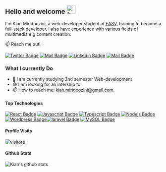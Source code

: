 ## Hello and welcome <img src="https://user-images.githubusercontent.com/1303154/88677602-1635ba80-d120-11ea-84d8-d263ba5fc3c0.gif" width="28px" height="28px" alt="hey">


I'm Kian Miridoozini, a web-developer student at [EASV](easv.dk "Business Academy South West"), training to become a full-stack developer. I also have experience with various fields of multimedia e.g content creation.

:mailbox: Reach me out!

[![Twitter Badge](https://img.shields.io/badge/-@KianMiridoozini-1ca0f1?style=flat&labelColor=1ca0f1&logo=twitter&logoColor=white&link=https://twitter.com/kianmiridoozini)](https://twitter.com/kianmiridoozini) [![Mail Badge](https://img.shields.io/badge/-Kimido-e74c3c?style=flat&labelColor=e74c3c&logo=youtube&logoColor=white)](https://youtube.com/@kimido) [![Linkedin Badge](https://img.shields.io/badge/-KianMiridoozini-0e76a8?style=flat&labelColor=0e76a8&logo=linkedin&logoColor=white)](https://www.linkedin.com/in/kian-miridoozini/) [![Mail Badge](https://img.shields.io/badge/-kian.miridoozini-c0392b?style=flat&labelColor=c0392b&logo=gmail&logoColor=white)](mailto:kian.miridoozini@gmail.com)


### What I currently Do

- 🔭 I am currently studying 2nd semester Web-development
- 😄 I am looking for an intership to.
- 📫 How to reach me: kian.miridoozini@gmail.com.


#### Top Technologies

<!-- TODO: Make technologies links takes you to repositories -->

[![React Badge](https://img.shields.io/badge/-Php-787cb5?style=for-the-badge&labelColor=black&logo=php&logoColor=474a8a)](#) [![Javascript Badge](https://img.shields.io/badge/-Javascript-F0DB4F?style=for-the-badge&labelColor=black&logo=javascript&logoColor=F0DB4F)](#) [![Typescript Badge](https://img.shields.io/badge/-Typescript-007acc?style=for-the-badge&labelColor=black&logo=typescript&logoColor=007acc)](#) [![Nodejs Badge](https://img.shields.io/badge/-Nodejs-3C873A?style=for-the-badge&labelColor=black&logo=node.js&logoColor=3C873A)](#) [![Wordpress Badge](https://img.shields.io/badge/-wordpress-21759b?style=for-the-badge&labelColor=black&logo=wordpress&logoColor=21759b)](#)[![laravel Badge](https://img.shields.io/badge/-laravel-f55247?style=for-the-badge&labelColor=black&logo=laravel&logoColor=f55247)](#)
[![MySQL Badge](https://img.shields.io/badge/-MySQL-f29111?style=for-the-badge&labelColor=black&logo=mysql&logoColor=f29111)](#)



#### Profile Visits 

![visitors](https://visitor-badge.glitch.me/badge?page_id=kianmiridoozini.kianmiridoozini)




#### Github Stats

![Kian's github stats](https://github-readme-stats.vercel.app/api?username=kianmiridoozini&count_private=true&theme=synthwave&hide=contribs)

</details>

